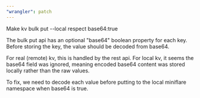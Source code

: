 ```yaml
---
"wrangler": patch
---
```


Make kv bulk put --local respect base64:true

The bulk put api has an optional "base64" boolean property for each key.
Before storing the key, the value should be decoded from base64.

For real (remote) kv, this is handled by the rest api. For local kv, it
seems the base64 field was ignored, meaning encoded base64 content was
stored locally rather than the raw values.

To fix, we need to decode each value before putting to the local
miniflare namespace when base64 is true.

